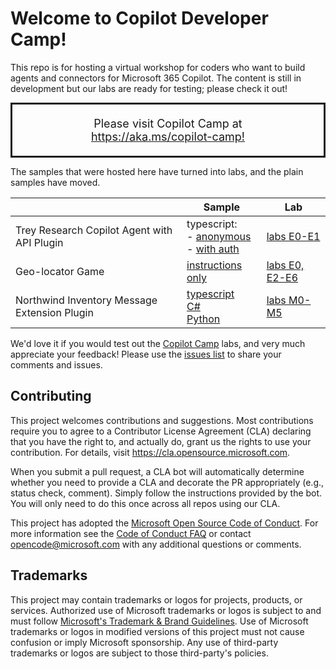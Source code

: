 # Welcome to Copilot Developer Camp!

This repo is for hosting a virtual workshop for coders who want to build agents and connectors for Microsoft 365 Copilot. The content is still in development but our labs are ready for testing; please check it out!

<div style="font-size: large; border-style: solid; padding: 20px; text-align:center; margin-bottom:8pt;">
Please visit Copilot Camp at<br/>
<a href="https://aka.ms/copilot-camp"> https://aka.ms/copilot-camp!</a>
</div>

The samples that were hosted here have turned into labs, and the plain samples have moved.

| | Sample | Lab |
|---|---|---|
| Trey Research Copilot Agent with API Plugin | typescript:<br />- [anonymous](https://github.com/OfficeDev/Copilot-for-M365-Samples/tree/main/samples/cext-trey-research)<br />- [with auth](https://github.com/OfficeDev/Copilot-for-M365-Samples/tree/main/samples/cext-trey-research-auth) | [labs E0-E1](https://microsoft.github.io/copilot-camp/pages/extend-m365-copilot/) |
| Geo-locator Game | [instructions only](https://github.com/OfficeDev/Copilot-for-M365-Plugins-Samples/tree/main/samples/cext-geolocator-game) | [labs E0, E2-E6](https://microsoft.github.io/copilot-camp/pages/extend-m365-copilot/) |
 | Northwind Inventory Message Extension Plugin | [typescript](https://github.com/OfficeDev/Copilot-for-M365-Samples/tree/main/samples/msgext-northwind-inventory-ts) <br /> [C#](https://github.com/OfficeDev/Copilot-for-M365-Samples/tree/main/samples/msgext-northwind-inventory-csharp) <br />[Python](https://github.com/OfficeDev/Copilot-for-M365-Samples/tree/main/samples/msgext-northwind-inventory-python)  | [labs M0-M5](https://microsoft.github.io/copilot-camp/pages/extend-message-ext/) |


We'd love it if you would test out the [Copilot Camp](https://aka.ms/copilot-camp) labs, and very much appreciate your feedback! Please use the [issues list](https://github.com/microsoft/copilot-camp/issues) to share your comments and issues.

## Contributing

This project welcomes contributions and suggestions.  Most contributions require you to agree to a
Contributor License Agreement (CLA) declaring that you have the right to, and actually do, grant us
the rights to use your contribution. For details, visit https://cla.opensource.microsoft.com.

When you submit a pull request, a CLA bot will automatically determine whether you need to provide
a CLA and decorate the PR appropriately (e.g., status check, comment). Simply follow the instructions
provided by the bot. You will only need to do this once across all repos using our CLA.

This project has adopted the [Microsoft Open Source Code of Conduct](https://opensource.microsoft.com/codeofconduct/).
For more information see the [Code of Conduct FAQ](https://opensource.microsoft.com/codeofconduct/faq/) or
contact [opencode@microsoft.com](mailto:opencode@microsoft.com) with any additional questions or comments.

## Trademarks

This project may contain trademarks or logos for projects, products, or services. Authorized use of Microsoft 
trademarks or logos is subject to and must follow 
[Microsoft's Trademark & Brand Guidelines](https://www.microsoft.com/en-us/legal/intellectualproperty/trademarks/usage/general).
Use of Microsoft trademarks or logos in modified versions of this project must not cause confusion or imply Microsoft sponsorship.
Any use of third-party trademarks or logos are subject to those third-party's policies.
